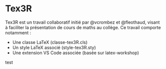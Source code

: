 # Tex3R

Tex3R est un travail collaboratif initié par @vcrombez et @fleothaud, visant à faciliter la présentation de cours de maths au collège. Ce travail comporte notamment :
- Une classe LaTeX (classe-tex3R.cls)
- Un style LaTeX associé (style-tex3R.sty)
- Une extension VS Code associée (basée sur latex-workshop)

test